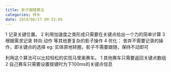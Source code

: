 ```yaml
---
title: 影子跟随算法
categories: 砖头
date: 2019/06/27 09:53:09
---
```


1 记录关键位置。
2 利用加速度之类形成只需要在关键点给出一个力的简单计算
3 根据需求记录 转向 动作 等其他更复杂的影子操作
4 优化： 舍弃不需要记录的操作，即关键点的选择 eg: 实体原地转圈，影子不需要跟随，保持不动即可

利用这个算法可以比较轻松的实现马里奥赛车。
1 其他赛车只需要返回关键点数组
2 自己赛车只需要设置按键时为下100ms的关键点信息